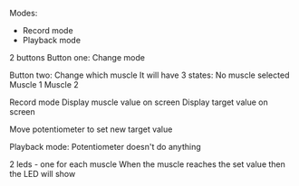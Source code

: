 Modes: 
- Record mode
- Playback mode

2 buttons
Button one: 
Change mode 

Button two: 
Change which muscle
It will have 3 states:
No muscle selected
Muscle 1
Muscle 2

Record mode
Display muscle value on screen
Display target value on screen

Move potentiometer to set new target value

Playback mode: 
Potentiometer doesn't do anything

2 leds - one for each muscle
When the muscle reaches the set value then the LED will show



